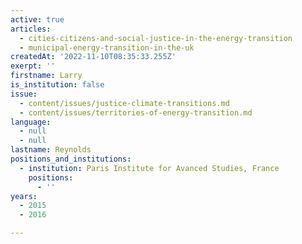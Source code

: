 ```yaml
---
active: true
articles:
  - cities-citizens-and-social-justice-in-the-energy-transition
  - municipal-energy-transition-in-the-uk
createdAt: '2022-11-10T08:35:33.255Z'
exerpt: ''
firstname: Larry
is_institution: false
issue:
  - content/issues/justice-climate-transitions.md
  - content/issues/territories-of-energy-transition.md
language:
  - null
  - null
lastname: Reynolds
positions_and_institutions:
  - institution: Paris Institute for Avanced Studies, France
    positions:
      - ''
years:
  - 2015
  - 2016

---
```

